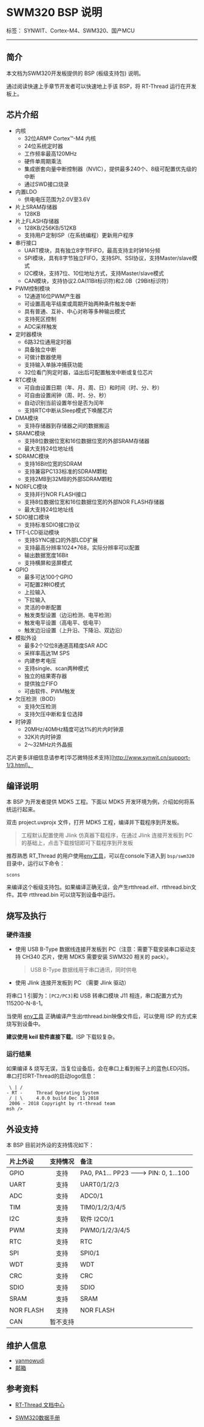# SWM320 BSP 说明

标签： SYNWIT、Cortex-M4、SWM320、国产MCU

---

## 简介

本文档为SWM320开发板提供的 BSP (板级支持包) 说明。

通过阅读快速上手章节开发者可以快速地上手该 BSP，将 RT-Thread 运行在开发板上。

## 芯片介绍

- 内核
  - 32位ARM® Cortex™-M4 内核
  - 24位系统定时器
  - 工作频率最高120MHz
  - 硬件单周期乘法
  - 集成嵌套向量中断控制器（NVIC），提供最多240个、8级可配置优先级的中断
  - 通过SWD接口烧录
- 内置LDO
  - 供电电压范围为2.0V至3.6V
- 片上SRAM存储器
  - 128KB
- 片上FLASH存储器
  - 128KB/256KB/512KB
  - 支持用户定制ISP（在系统编程）更新用户程序
- 串行接口
  - UART模块，具有独立8字节FIFO，最高支持主时钟16分频
  - SPI模块，具有8字节独立FIFO，支持SPI、SSI协议，支持Master/slave模式
  - I2C模块，支持7位、10位地址方式，支持Master/slave模式
  - CAN模块，支持协议2.0A(11Bit标识符)和2.0B（29Bit标识符）
- PWM控制模块
  - 12通道16位PWM产生器
  - 可设置高电平结束或周期开始两种条件触发中断
  - 具有普通、互补、中心对称等多种输出模式
  - 支持死区控制
  - ADC采样触发
- 定时器模块
  - 6路32位通用定时器
  - 具备独立中断
  - 可做计数器使用
  - 支持输入单脉冲捕获功能
  - 32位看门狗定时器，溢出后可配置触发中断或复位芯片
- RTC模块
  - 可自由设置日期（年、月、周、日）和时间（时、分、秒）
  - 可自由设置闹钟（周、时、分、秒）
  - 自动识别当前设置年份是否为闰年
  - 支持RTC中断从Sleep模式下唤醒芯片
- DMA模块
  - 支持存储器到存储器之间的数据搬运
- SRAMC模块
  - 支持8位数据位宽和16位数据位宽的外部SRAM存储器
  - 最大支持24位地址线
- SDRAMC模块
  - 支持16Bit位宽的SDRAM
  - 支持兼容PC133标准的SDRAM颗粒
  - 支持2MB到32MB的外部SDRAM颗粒
- NORFLC模块
  - 支持并行NOR FLASH接口
  - 支持8位数据位宽和16位数据位宽的外部NOR FLASH存储器
  - 最大支持24位地址线
- SDIO接口模块
  - 支持标准SDIO接口协议
- TFT-LCD驱动模块
  - 支持SYNC接口的外部LCD扩展
  - 支持最高分辨率1024*768，实际分辨率可以配置
  - 输出数据宽度16Bit
  - 支持横屏和竖屏模式
- GPIO
  - 最多可达100个GPIO
  - 可配置2种IO模式
  - 上拉输入
  - 下拉输入
  - 灵活的中断配置
  - 触发类型设置（边沿检测、电平检测）
  - 触发电平设置（高电平、低电平）
  - 触发边沿设置（上升沿、下降沿、双边沿）
- 模拟外设
  - 最多2个12位8通道高精度SAR ADC
  - 采样率高达1M SPS
  - 内建参考电压
  - 支持single、scan两种模式
  - 独立的结果寄存器
  - 提供独立FIFO
  - 可由软件、PWM触发
- 欠压检测（BOD）
  - 支持欠压检测
  - 支持欠压中断和复位选择
- 时钟源
  - 20MHz/40MHz精度可达1%的片内时钟源
  - 32K片内时钟源
  - 2～32MHz片外晶振

芯片更多详细信息请参考[华芯微特技术支持][http://www.synwit.cn/support-1/3.html]。

## 编译说明

本 BSP 为开发者提供 MDK5 工程。下面以 MDK5 开发环境为例，介绍如何将系统运行起来。

双击 project.uvprojx 文件，打开 MDK5 工程，编译并下载程序到开发板。

> 工程默认配置使用 Jlink 仿真器下载程序，在通过 Jlink 连接开发板到 PC 的基础上，点击下载按钮即可下载程序到开发板

推荐熟悉 RT_Thread 的用户使用[env工具](https://www.rt-thread.org/page/download.html)，可以在console下进入到 `bsp/swm320` 目录中，运行以下命令：

`scons`

来编译这个板级支持包。如果编译正确无误，会产生rtthread.elf、rtthread.bin文件。其中 rtthread.bin 可以烧写到设备中运行。

## 烧写及执行

### 硬件连接

- 使用 USB B-Type 数据线连接开发板到 PC（注意：需要下载安装串口驱动支持 CH340 芯片，使用 MDK5 需要安装 SWM320 相关的 pack）。

  >  USB B-Type 数据线用于串口通讯，同时供电

- 使用 Jlink 连接开发板到 PC （需要 Jlink 驱动）

将串口 1 引脚为：`[PC2/PC3]`和 USB 转串口模块 J11 相连，串口配置方式为115200-N-8-1。

当使用 [env工具](https://www.rt-thread.org/page/download.html) 正确编译产生出rtthread.bin映像文件后，可以使用 ISP 的方式来烧写到设备中。

**建议使用 keil 软件直接下载**。ISP 下载较复杂。

### 运行结果

如果编译 & 烧写无误，当复位设备后，会在串口上看到板子上的蓝色LED闪烁。串口打印RT-Thread的启动logo信息：

```
 \ | /
- RT -     Thread Operating System
 / | \     4.0.0 build Dec 11 2018
 2006 - 2018 Copyright by rt-thread team
msh />
```
## 外设支持

本 BSP 目前对外设的支持情况如下：

| **片上外设**        | **支持情况**  | **备注**                              |
| :----------------- | :----------: | :----------------------------------- |
| GPIO               |     支持     | PA0, PA1... PP23 ---> PIN: 0, 1...100 |
| UART               |     支持     | UART0/1/2/3                           |
| ADC                |     支持     | ADC0/1                                |
| TIM                |     支持     | TIM0/1/2/3/4/5                        |
| I2C                |     支持     | 软件 I2C0/1                            |
| PWM                |     支持     | PWM0/1/2/3/4/5                        |
| RTC                |     支持     | RTC                                   |
| SPI                |     支持     | SPI0/1                                |
| WDT                |     支持     | WDT                                   |
| CRC                |     支持     | CRC                                   |
| SDIO               |     支持     | SDIO                                  |
| SRAM               |     支持     | SRAM                                  |
| NOR FLASH          |     支持     | NOR FLASH                             |
| CAN                |    暂不支持   |                                       |

## 维护人信息

- [yanmowudi](https://github.com/yanmowudi)
- [邮箱](lik@synwit.cn)

## 参考资料

* [RT-Thread 文档中心](https://www.rt-thread.org/document/site/)

* [SWM320数据手册](http://www.synwit.cn/support-1/3.html)
